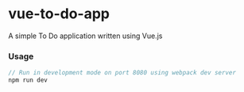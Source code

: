 # vue-to-do-app
A simple To Do application written using Vue.js
### Usage
```js
// Run in development mode on port 8080 using webpack dev server
npm run dev
```
